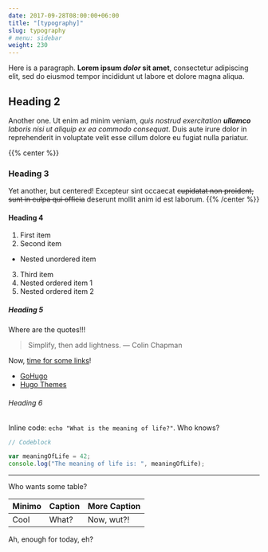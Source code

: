 ```yaml
---
date: 2017-09-28T08:00:00+06:00
title: "[typography]"
slug: typography
# menu: sidebar
weight: 230
---
```


Here is a paragraph. **Lorem ipsum _dolor_ sit amet**, consectetur adipiscing elit, sed do eiusmod tempor incididunt ut labore et dolore magna aliqua.

## Heading 2

Another one. Ut enim ad minim veniam, _quis nostrud exercitation **ullamco** laboris nisi ut aliquip ex ea commodo consequat_. Duis aute irure dolor in reprehenderit in voluptate velit esse cillum dolore eu fugiat nulla pariatur.

{{% center %}}

### Heading 3

Yet another, but centered! Excepteur sint occaecat ~~cupidatat non proident, sunt in culpa qui officia~~ deserunt mollit anim id est laborum.
{{% /center %}}

#### Heading 4

1.  First item
2.  Second item

- Nested unordered item

3.  Third item
1.  Nested ordered item 1
1.  Nested ordered item 2

##### Heading 5

Where are the quotes!!!

> Simplify, then add lightness.
> — Colin Chapman

Now, [time for some links](/typography#heading-5)!

- [GoHugo]
- [Hugo Themes][1]

[gohugo]: https://gohugo.io
[1]: https://themes.gohugo.io/

###### Heading 6

Inline code: `echo "What is the meaning of life?"`. Who knows?

```javascript
// Codeblock

var meaningOfLife = 42;
console.log("The meaning of life is: ", meaningOfLife);
```

---

Who wants some table?

| Minimo | Caption | More Caption |
| ------ | ------- | ------------ |
| Cool   | What?   | Now, wut?!   |

Ah, enough for today, eh?
